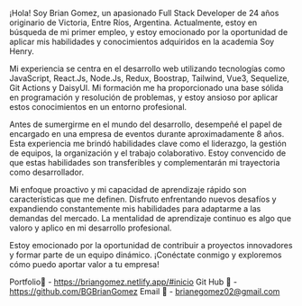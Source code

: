 ¡Hola! Soy Brian Gomez, un apasionado Full Stack Developer de 24 años originario de Victoria, Entre Ríos, Argentina.
Actualmente, estoy en búsqueda de mi primer empleo, y estoy emocionado por la oportunidad de aplicar mis habilidades y conocimientos adquiridos en la academia Soy Henry.

Mi experiencia se centra en el desarrollo web utilizando tecnologías como JavaScript, React.Js, Node.Js, Redux, Boostrap, Tailwind, Vue3, Sequelize, Git Actions y DaisyUI. Mi formación me ha proporcionado una base sólida en programación y resolución de problemas, y estoy ansioso por aplicar estos conocimientos en un entorno profesional.

Antes de sumergirme en el mundo del desarrollo, desempeñé el papel de encargado en una empresa de eventos durante aproximadamente 8 años. Esta experiencia me brindó habilidades clave como el liderazgo, la gestión de equipos, la organización y el trabajo colaborativo. Estoy convencido de que estas habilidades son transferibles y complementarán mi trayectoria como desarrollador.

Mi enfoque proactivo y mi capacidad de aprendizaje rápido son características que me definen. Disfruto enfrentando nuevos desafíos y expandiendo constantemente mis habilidades para adaptarme a las demandas del mercado. La mentalidad de aprendizaje continuo es algo que valoro y aplico en mi desarrollo profesional.

Estoy emocionado por la oportunidad de contribuir a proyectos innovadores y formar parte de un equipo dinámico. ¡Conéctate conmigo y exploremos cómo puedo aportar valor a tu empresa!


Portfolio💼 - https://briangomez.netlify.app/#inicio
Git Hub 📁 - https://github.com/BGBrianGomez
Email 📧 - brianegomez02@gmail.com

